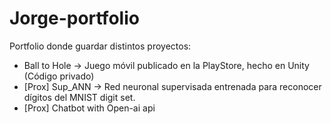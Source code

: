 # Jorge-portfolio
Portfolio donde guardar distintos proyectos:
- Ball to Hole -> Juego móvil publicado en la PlayStore, hecho en Unity (Código privado)
- [Prox] Sup_ANN -> Red neuronal supervisada entrenada para reconocer dígitos del MNIST digit set.
- [Prox] Chatbot with Open-ai api
